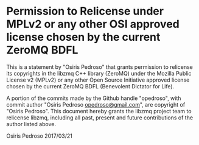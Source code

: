 # Permission to Relicense under MPLv2 or any other OSI approved license chosen by the current ZeroMQ BDFL

This is a statement by "Osiris Pedroso"
that grants permission to relicense its copyrights in the libzmq C++
library (ZeroMQ) under the Mozilla Public License v2 (MPLv2) or any other 
Open Source Initiative approved license chosen by the current ZeroMQ 
BDFL (Benevolent Dictator for Life).

A portion of the commits made by the Github handle "opedroso", with
commit author "Osiris Pedroso <opedroso@gmail.com>", are copyright of "Osiris Pedroso".
This document hereby grants the libzmq project team to relicense libzmq, 
including all past, present and future contributions of the author listed above.

Osiris Pedroso
2017/03/21
